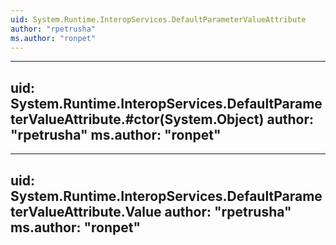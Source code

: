 ```yaml
---
uid: System.Runtime.InteropServices.DefaultParameterValueAttribute
author: "rpetrusha"
ms.author: "ronpet"
---
```


---
uid: System.Runtime.InteropServices.DefaultParameterValueAttribute.#ctor(System.Object)
author: "rpetrusha"
ms.author: "ronpet"
---

---
uid: System.Runtime.InteropServices.DefaultParameterValueAttribute.Value
author: "rpetrusha"
ms.author: "ronpet"
---
